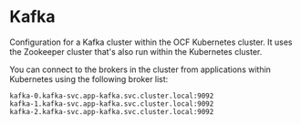 Kafka
=============
Configuration for a Kafka cluster within the OCF Kubernetes cluster. It uses the Zookeeper cluster that's also run within the Kubernetes cluster.

You can connect to the brokers in the cluster from applications within Kubernetes using the following broker list:

```
kafka-0.kafka-svc.app-kafka.svc.cluster.local:9092
kafka-1.kafka-svc.app-kafka.svc.cluster.local:9092
kafka-2.kafka-svc.app-kafka.svc.cluster.local:9092
```
